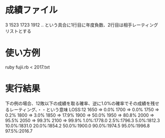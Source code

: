 # 成績ファイル
  3
  1523 1723 1912 ..
という具合に1行目に年度負数、2行目は相手レーティングリストとする

# 使い方例
ruby fujii.rb < 2017.txt

# 実行結果
下の例の場合、12敗以下の成績を取る確率、逆に1.0%の確率でその成績を残せるレーティング、・・という意味
	LOSS:12
	1650 =>  0.0%
	1700 =>  0.0%
	1750 =>  0.2%
	1800 =>  3.0%
	1850 => 17.9%
	1900 => 50.0%
	1950 => 80.8%
	2000 => 95.5%
	2050 => 99.3%
	2100 => 99.9%
	  1.0%:1778.0
	  2.5%:1796.3
	  5.0%:1812.3
	 10.0%:1831.0
	 20.0%:1854.2
	 50.0%:1900.0
	 90.0%:1974.5
	 95.0%:1996.8
	 97.5%:2016.7
	 

